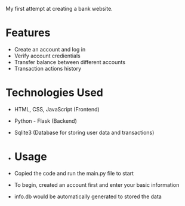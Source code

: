 My first attempt at creating a bank website. 

# Features 
- Create an account and log in
- Verify account credientials 
- Transfer balance between different accounts
- Transaction actions history

# Technologies Used
- HTML, CSS, JavaScript (Frontend)
- Python - Flask (Backend)
- Sqlite3 (Database for storing user data and transactions)
 
- # Usage
- Copied the code and run the main.py file to start
- To begin, created an account first and enter your basic information
- info.db would be automatically generated to stored the data
